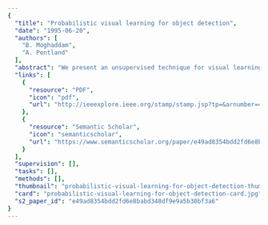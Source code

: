 ```yaml
---
{
  "title": "Probabilistic visual learning for object detection",
  "date": "1995-06-20",
  "authors": [
    "B. Moghaddam",
    "A. Pentland"
  ],
  "abstract": "We present an unsupervised technique for visual learning which is based on density estimation in high-dimensional spaces using an eigenspace decomposition. Two types of density estimates are derived for modeling the training data: a multivariate Gaussian (for a unimodal distributions) and a multivariate Mixture-of-Gaussians model (for multimodal distributions). These probability densities are then used to formulate a maximum-likelihood estimation framework for visual search and target detection for automatic object recognition. This learning technique is tested in experiments with modeling and subsequent detection of human faces and non-rigid objects such as hands.<<ETX>>",
  "links": [
    {
      "resource": "PDF",
      "icon": "pdf",
      "url": "http://ieeexplore.ieee.org/stamp/stamp.jsp?tp=&arnumber=466858"
    },
    {
      "resource": "Semantic Scholar",
      "icon": "semanticscholar",
      "url": "https://www.semanticscholar.org/paper/e49ad8354bdd2fd6e8babd348df9e9a5b30bf3a6"
    }
  ],
  "supervision": [],
  "tasks": [],
  "methods": [],
  "thumbnail": "probabilistic-visual-learning-for-object-detection-thumb.jpg",
  "card": "probabilistic-visual-learning-for-object-detection-card.jpg",
  "s2_paper_id": "e49ad8354bdd2fd6e8babd348df9e9a5b30bf3a6"
}
---
```


